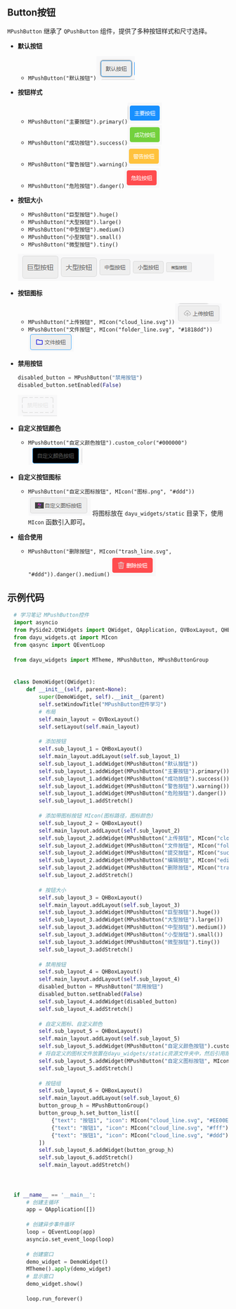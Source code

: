 ## Button按钮
`MPushButton` 继承了 `QPushButton` 组件，提供了多种按钮样式和尺寸选择。

- **默认按钮** 
  - `MPushButton("默认按钮")`![img_1.png](img_1.png)
  
- **按钮样式**
  - `MPushButton("主要按钮").primary()`![img.png](img.png)
  - `MPushButton("成功按钮").success()`![img_2.png](img_2.png)
  - `MPushButton("警告按钮").warning()`![img_3.png](img_3.png)
  - `MPushButton("危险按钮").danger()`![img_4.png](img_4.png)
  
- **按钮大小**
  - `MPushButton("巨型按钮").huge()`
  - `MPushButton("大型按钮").large()`
  - `MPushButton("中型按钮").medium()`
  - `MPushButton("小型按钮").small()`
  - `MPushButton("微型按钮").tiny()`

  ![img_5.png](img_5.png)

- **按钮图标**
  - `MPushButton("上传按钮", MIcon("cloud_line.svg"))`![img_6.png](img_6.png)
  - `MPushButton("文件按钮", MIcon("folder_line.svg", "#1818dd"))`![img_7.png](img_7.png)
  
- **禁用按钮**
  ```python
  disabled_button = MPushButton("禁用按钮")
  disabled_button.setEnabled(False)
  ```
  ![img_8.png](img_8.png)

- **自定义按钮颜色**
  - `MPushButton("自定义颜色按钮").custom_color("#000000")`![img_9.png](img_9.png)
  
- **自定义按钮图标**
  
  - `MPushButton("自定义图标按钮", MIcon("图标.png", "#ddd"))`![img_10.png](img_10.png)
   将图标放在 `dayu_widgets/static` 目录下，使用 `MIcon` 函数引入即可。

- **组合使用**
  - `MPushButton("删除按钮", MIcon("trash_line.svg", "#ddd")).danger().medium()`![img_11.png](img_11.png)
## 示例代码
```python
  # 学习笔记 MPushButton控件
  import asyncio
  from PySide2.QtWidgets import QWidget, QApplication, QVBoxLayout, QHBoxLayout
  from dayu_widgets.qt import MIcon
  from qasync import QEventLoop
  
  from dayu_widgets import MTheme, MPushButton, MPushButtonGroup
  
  
  class DemoWidget(QWidget):
      def __init__(self, parent=None):
          super(DemoWidget, self).__init__(parent)
          self.setWindowTitle("MPushButton控件学习")
          # 布局
          self.main_layout = QVBoxLayout()
          self.setLayout(self.main_layout)
  
          # 添加按钮
          self.sub_layout_1 = QHBoxLayout()
          self.main_layout.addLayout(self.sub_layout_1)
          self.sub_layout_1.addWidget(MPushButton("默认按钮"))
          self.sub_layout_1.addWidget(MPushButton("主要按钮").primary())
          self.sub_layout_1.addWidget(MPushButton("成功按钮").success())
          self.sub_layout_1.addWidget(MPushButton("警告按钮").warning())
          self.sub_layout_1.addWidget(MPushButton("危险按钮").danger())
          self.sub_layout_1.addStretch()
  
          # 添加带图标按钮 MIcon(图标路径，图标颜色)
          self.sub_layout_2 = QHBoxLayout()
          self.main_layout.addLayout(self.sub_layout_2)
          self.sub_layout_2.addWidget(MPushButton("上传按钮", MIcon("cloud_line.svg")))
          self.sub_layout_2.addWidget(MPushButton("文件按钮", MIcon("folder_line.svg", "#1818dd")))
          self.sub_layout_2.addWidget(MPushButton("提交按钮", MIcon("success_line.svg", "#ee00ee")).success())
          self.sub_layout_2.addWidget(MPushButton("编辑按钮", MIcon("edit_line.svg", "#fff")).warning())
          self.sub_layout_2.addWidget(MPushButton("删除按钮", MIcon("trash_line.svg", "#ddd")).danger().medium())
          self.sub_layout_2.addStretch()
  
          # 按钮大小
          self.sub_layout_3 = QHBoxLayout()
          self.main_layout.addLayout(self.sub_layout_3)
          self.sub_layout_3.addWidget(MPushButton("巨型按钮").huge())
          self.sub_layout_3.addWidget(MPushButton("大型按钮").large())
          self.sub_layout_3.addWidget(MPushButton("中型按钮").medium())
          self.sub_layout_3.addWidget(MPushButton("小型按钮").small())
          self.sub_layout_3.addWidget(MPushButton("微型按钮").tiny())
          self.sub_layout_3.addStretch()
  
          # 禁用按钮
          self.sub_layout_4 = QHBoxLayout()
          self.main_layout.addLayout(self.sub_layout_4)
          disabled_button = MPushButton("禁用按钮")
          disabled_button.setEnabled(False)
          self.sub_layout_4.addWidget(disabled_button)
          self.sub_layout_4.addStretch()
  
          # 自定义图标、自定义颜色
          self.sub_layout_5 = QHBoxLayout()
          self.main_layout.addLayout(self.sub_layout_5)
          self.sub_layout_5.addWidget(MPushButton("自定义颜色按钮").custom_color("#000000"))
          # 将自定义的图标文件放置在dayu_widgets/static资源文件夹中，然后引用即可。
          self.sub_layout_5.addWidget(MPushButton("自定义图标按钮", MIcon("图标.png", "#ddd")))
          self.sub_layout_5.addStretch()
  
          # 按钮组
          self.sub_layout_6 = QHBoxLayout()
          self.main_layout.addLayout(self.sub_layout_6)
          button_group_h = MPushButtonGroup()
          button_group_h.set_button_list([
              {"text": "按钮1", "icon": MIcon("cloud_line.svg", "#EE00EE"), 'type': MPushButton.DangerType, 'clicked': lambda: print("clicked")},
              {"text": "按钮1", "icon": MIcon("cloud_line.svg", "#fff"), 'type': MPushButton.DangerType, 'clicked': lambda: print("clicked")},
              {"text": "按钮1", "icon": MIcon("cloud_line.svg", "#ddd"), 'type': MPushButton.DangerType, 'clicked': lambda: print("clicked")},
          ])
          self.sub_layout_6.addWidget(button_group_h)
          self.sub_layout_6.addStretch()
          self.main_layout.addStretch()
  
  
  
  if __name__ == '__main__':
      # 创建主循环
      app = QApplication([])
  
      # 创建异步事件循环
      loop = QEventLoop(app)
      asyncio.set_event_loop(loop)
  
      # 创建窗口
      demo_widget = DemoWidget()
      MTheme().apply(demo_widget)
      # 显示窗口
      demo_widget.show()
  
      loop.run_forever()

